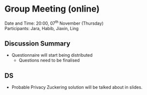 # Group Meeting (online)

Date and Time: 20:00, 07<sup>th</sup> November (Thursday)\
Participants: Jara, Habib, Jiaxin, Ling

## Discussion Summary

- Questionnaire will start being distributed
	- Questions need to be finalised

## DS
- Probable Privacy Zuckering solution will be talked about in slides.

